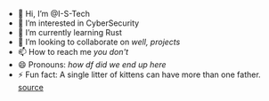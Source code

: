 - 👋 Hi, I’m @I-S-Tech
- 👀 I’m interested in CyberSecurity
- 🌱 I’m currently learning Rust
- 💞️ I’m looking to collaborate on _well, projects_
- 📫 How to reach me _you don't_
- 😄 Pronouns: _how df did we end up here_
- ⚡ Fun fact: A single litter of kittens can have more than one father. [source](https://www.randomfactgenerator.com/)

<!---
I-S-Tech/I-S-Tech is a ✨ special ✨ repository because its `README.md` (this file) appears on your GitHub profile.
You can click the Preview link to take a look at your changes.
--->

